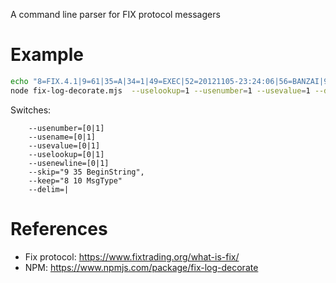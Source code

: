 A command line parser for FIX protocol messagers

# Example

```sh
echo "8=FIX.4.1|9=61|35=A|34=1|49=EXEC|52=20121105-23:24:06|56=BANZAI|98=0|108=30|10=003|8=FIX.4.1|9=61|35=A|34=1|49=BANZAI|" | \
node fix-log-decorate.mjs  --uselookup=1 --usenumber=1 --usevalue=1 --delim="|" --usenewline=1
```

Switches:

```
    --usenumber=[0|1]
    --usename=[0|1]
    --usevalue=[0|1]
    --uselookup=[0|1]
    --usenewline=[0|1]
    --skip="9 35 BeginString",
    --keep="8 10 MsgType"
    --delim=|
```

# References

* Fix protocol: https://www.fixtrading.org/what-is-fix/
* NPM: https://www.npmjs.com/package/fix-log-decorate